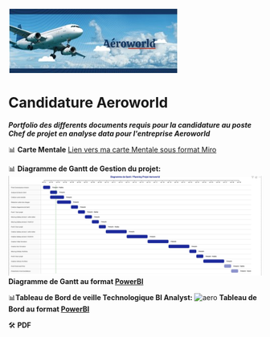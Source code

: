 ![aero](https://github.com/frjolly/Aeroworld/blob/main/images/Aero.jpg)
# Candidature Aeroworld 
***Portfolio des differents documents requis pour la candidature au poste Chef de projet en analyse data pour l'entreprise Aeroworld***

📊 **Carte Mentale**
[Lien vers ma carte Mentale sous format Miro](https://miro.com/app/board/uXjVIJkCdKI=/?share_link_id=63173099956)

📊 **Diagramme de Gantt de Gestion du projet:**
![aero](https://github.com/frjolly/Aeroworld/blob/main/images/GanttAero.jpg)
**Diagramme de Gantt au format [PowerBI](https://github.com/frjolly/Aeroworld/blob/main/.pbix)**


📊**Tableau de Bord de veille Technologique BI Analyst:**
![aero](https://github.com/frjolly/Aeroworld/blob/main/images/VeilleAer.jpg)
**Tableau de Bord au format [PowerBI](https://github.com/frjolly/Aeroworld/blob/main/.pbix)**


🛠️ **PDF**
